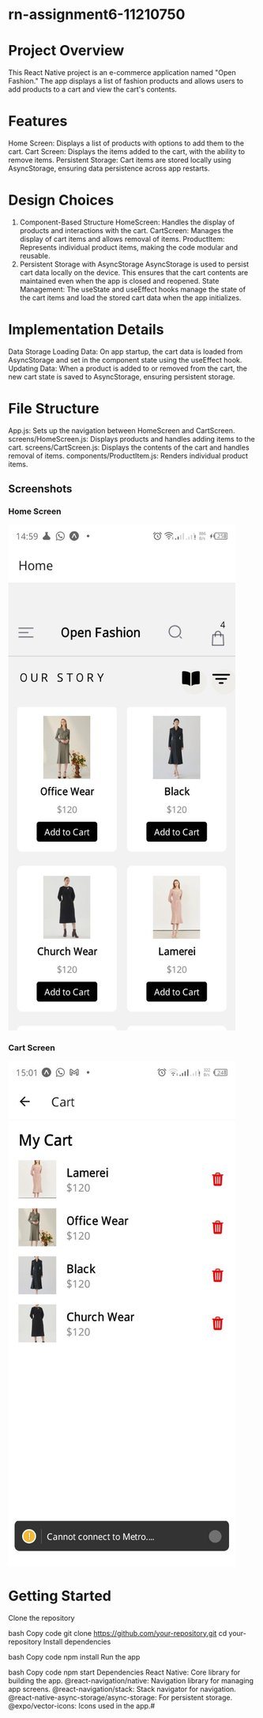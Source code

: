 # rn-assignment6-11210750
# Project Overview
This React Native project is an e-commerce application named "Open Fashion." The app displays a list of fashion products and allows users to add products to a cart and view the cart's contents.

# Features
Home Screen: Displays a list of products with options to add them to the cart.
Cart Screen: Displays the items added to the cart, with the ability to remove items.
Persistent Storage: Cart items are stored locally using AsyncStorage, ensuring data persistence across app restarts.

# Design Choices
1. Component-Based Structure
HomeScreen: Handles the display of products and interactions with the cart.
CartScreen: Manages the display of cart items and allows removal of items.
ProductItem: Represents individual product items, making the code modular and reusable.
2. Persistent Storage with AsyncStorage
AsyncStorage is used to persist cart data locally on the device. This ensures that the cart contents are maintained even when the app is closed and reopened.
State Management: The useState and useEffect hooks manage the state of the cart items and load the stored cart data when the app initializes.

# Implementation Details
Data Storage
Loading Data: On app startup, the cart data is loaded from AsyncStorage and set in the component state using the useEffect hook.
Updating Data: When a product is added to or removed from the cart, the new cart state is saved to AsyncStorage, ensuring persistent storage.

# File Structure
App.js: Sets up the navigation between HomeScreen and CartScreen.
screens/HomeScreen.js: Displays products and handles adding items to the cart.
screens/CartScreen.js: Displays the contents of the cart and handles removal of items.
components/ProductItem.js: Renders individual product items.
## Screenshots

### Home Screen
![Home Screen](./MyApp/assets/HomeScreen.jpg)

### Cart Screen
![Cart Screen](/MyApp/assets/CartScreen.jpg)

# Getting Started
Clone the repository

bash
Copy code
git clone https://github.com/your-repository.git
cd your-repository
Install dependencies

bash
Copy code
npm install
Run the app

bash
Copy code
npm start
Dependencies
React Native: Core library for building the app.
@react-navigation/native: Navigation library for managing app screens.
@react-navigation/stack: Stack navigator for navigation.
@react-native-async-storage/async-storage: For persistent storage.
@expo/vector-icons: Icons used in the app.#